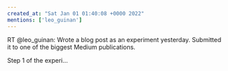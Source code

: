 ```yaml
---
created_at: "Sat Jan 01 01:40:08 +0000 2022"
mentions: ['leo_guinan']
---
```


RT @leo_guinan: Wrote a blog post as an experiment yesterday. Submitted it to one of the biggest Medium publications.

Step 1 of the experi…